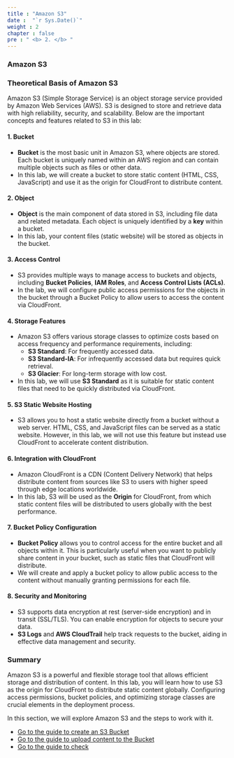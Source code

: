 ```yaml
---
title : "Amazon S3"
date :  "`r Sys.Date()`" 
weight : 2 
chapter : false
pre : " <b> 2. </b> "
---
```


### Amazon S3

### Theoretical Basis of Amazon S3

Amazon S3 (Simple Storage Service) is an object storage service provided by Amazon Web Services (AWS). S3 is designed to store and retrieve data with high reliability, security, and scalability. Below are the important concepts and features related to S3 in this lab:

#### 1. **Bucket**
   - **Bucket** is the most basic unit in Amazon S3, where objects are stored. Each bucket is uniquely named within an AWS region and can contain multiple objects such as files or other data.
   - In this lab, we will create a bucket to store static content (HTML, CSS, JavaScript) and use it as the origin for CloudFront to distribute content.

#### 2. **Object**
   - **Object** is the main component of data stored in S3, including file data and related metadata. Each object is uniquely identified by a **key** within a bucket.
   - In this lab, your content files (static website) will be stored as objects in the bucket.

#### 3. **Access Control**
   - S3 provides multiple ways to manage access to buckets and objects, including **Bucket Policies**, **IAM Roles**, and **Access Control Lists (ACLs)**.
   - In the lab, we will configure public access permissions for the objects in the bucket through a Bucket Policy to allow users to access the content via CloudFront.

#### 4. **Storage Features**
   - Amazon S3 offers various storage classes to optimize costs based on access frequency and performance requirements, including:
     - **S3 Standard**: For frequently accessed data.
     - **S3 Standard-IA**: For infrequently accessed data but requires quick retrieval.
     - **S3 Glacier**: For long-term storage with low cost.
   - In this lab, we will use **S3 Standard** as it is suitable for static content files that need to be quickly distributed via CloudFront.

#### 5. **S3 Static Website Hosting**
   - S3 allows you to host a static website directly from a bucket without a web server. HTML, CSS, and JavaScript files can be served as a static website. However, in this lab, we will not use this feature but instead use CloudFront to accelerate content distribution.
   
#### 6. **Integration with CloudFront**
   - Amazon CloudFront is a CDN (Content Delivery Network) that helps distribute content from sources like S3 to users with higher speed through edge locations worldwide.
   - In this lab, S3 will be used as the **Origin** for CloudFront, from which static content files will be distributed to users globally with the best performance.

#### 7. **Bucket Policy Configuration**
   - **Bucket Policy** allows you to control access for the entire bucket and all objects within it. This is particularly useful when you want to publicly share content in your bucket, such as static files that CloudFront will distribute.
   - We will create and apply a bucket policy to allow public access to the content without manually granting permissions for each file.

#### 8. **Security and Monitoring**
   - S3 supports data encryption at rest (server-side encryption) and in transit (SSL/TLS). You can enable encryption for objects to secure your data.
   - **S3 Logs** and **AWS CloudTrail** help track requests to the bucket, aiding in effective data management and security.

### Summary
Amazon S3 is a powerful and flexible storage tool that allows efficient storage and distribution of content. In this lab, you will learn how to use S3 as the origin for CloudFront to distribute static content globally. Configuring access permissions, bucket policies, and optimizing storage classes are crucial elements in the deployment process.

In this section, we will explore Amazon S3 and the steps to work with it.
- [Go to the guide to create an S3 Bucket](./2.1-create-s3-bucket/)
- [Go to the guide to upload content to the Bucket](./2.2-upload-content-to-bucket/)
- [Go to the guide to check](./2.4-check/)